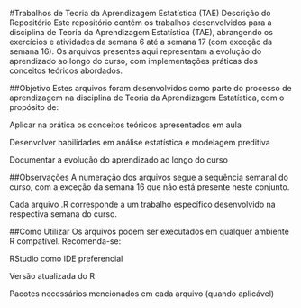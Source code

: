 #Trabalhos de Teoria da Aprendizagem Estatística (TAE)
Descrição do Repositório
Este repositório contém os trabalhos desenvolvidos para a disciplina de Teoria da Aprendizagem Estatística (TAE), abrangendo os exercícios e atividades da semana 6 até a semana 17 (com exceção da semana 16). Os arquivos presentes aqui representam a evolução do aprendizado ao longo do curso, com implementações práticas dos conceitos teóricos abordados.

##Objetivo
Estes arquivos foram desenvolvidos como parte do processo de aprendizagem na disciplina de Teoria da Aprendizagem Estatística, com o propósito de:

Aplicar na prática os conceitos teóricos apresentados em aula

Desenvolver habilidades em análise estatística e modelagem preditiva

Documentar a evolução do aprendizado ao longo do curso

##Observações
A numeração dos arquivos segue a sequência semanal do curso, com a exceção da semana 16 que não está presente neste conjunto.

Cada arquivo .R corresponde a um trabalho específico desenvolvido na respectiva semana do curso.

##Como Utilizar
Os arquivos podem ser executados em qualquer ambiente R compatível. Recomenda-se:

RStudio como IDE preferencial

Versão atualizada do R

Pacotes necessários mencionados em cada arquivo (quando aplicável)
